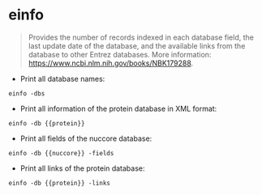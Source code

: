 # einfo

> Provides the number of records indexed in each database field, the last update date of the database, and the available links from the database to other Entrez databases.
> More information: <https://www.ncbi.nlm.nih.gov/books/NBK179288>.

- Print all database names:

`einfo -dbs`

- Print all information of the protein database in XML format:

`einfo -db {{protein}}`

- Print all fields of the nuccore database:

`einfo -db {{nuccore}} -fields`

- Print all links of the protein database:

`einfo -db {{protein}} -links`
